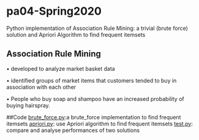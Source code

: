 # pa04-Spring2020
 Python implementation of Association Rule Mining: a trivial (brute force) solution and Apriori Algorithm to find frequent itemsets 

## Association Rule Mining
• developed to analyze market basket data

• identified groups of market items that customers tended to buy in association with each other

• People who buy soap and shampoo have an increased probability of buying hairspray.

##Code
[brute_force.py](brute_force.py):a brute_force implementation to find frequent itemsets 
[apriori.py](apriori.py): use Apriori algorithm to find frequent itemsets 
[test.py](test.py): compare and analyse performances of two solutions
